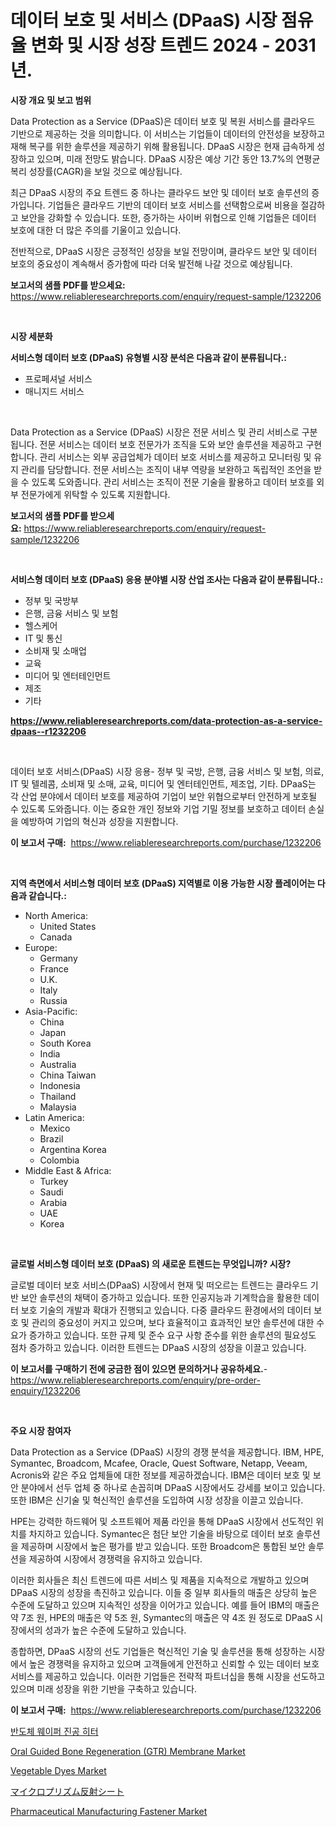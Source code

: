 <p><h1>데이터 보호 및 서비스 (DPaaS) 시장 점유율 변화 및 시장 성장 트렌드 2024 - 2031년.</h1></p><p><strong>시장 개요 및 보고 범위</strong></p>
<p><p>Data Protection as a Service (DPaaS)은 데이터 보호 및 복원 서비스를 클라우드 기반으로 제공하는 것을 의미합니다. 이 서비스는 기업들이 데이터의 안전성을 보장하고 재해 복구를 위한 솔루션을 제공하기 위해 활용됩니다. DPaaS 시장은 현재 급속하게 성장하고 있으며, 미래 전망도 밝습니다. DPaaS 시장은 예상 기간 동안 13.7%의 연평균 복리 성장률(CAGR)을 보일 것으로 예상됩니다.</p><p>최근 DPaaS 시장의 주요 트렌드 중 하나는 클라우드 보안 및 데이터 보호 솔루션의 증가입니다. 기업들은 클라우드 기반의 데이터 보호 서비스를 선택함으로써 비용을 절감하고 보안을 강화할 수 있습니다. 또한, 증가하는 사이버 위협으로 인해 기업들은 데이터 보호에 대한 더 많은 주의를 기울이고 있습니다.</p><p>전반적으로, DPaaS 시장은 긍정적인 성장을 보일 전망이며, 클라우드 보안 및 데이터 보호의 중요성이 계속해서 증가함에 따라 더욱 발전해 나갈 것으로 예상됩니다.</p></p>
<p><strong>보고서의 샘플 PDF를 받으세요:</strong> <a href="https://www.reliableresearchreports.com/enquiry/request-sample/1232206">https://www.reliableresearchreports.com/enquiry/request-sample/1232206</a></p>
<p>&nbsp;</p>
<p><strong>시장 세분화</strong></p>
<p><strong>서비스형 데이터 보호 (DPaaS) 유형별 시장 분석은 다음과 같이 분류됩니다.:</strong></p>
<p><ul><li>프로페셔널 서비스</li><li>매니지드 서비스</li></ul></p>
<p>&nbsp;</p>
<p><p>Data Protection as a Service (DPaaS) 시장은 전문 서비스 및 관리 서비스로 구분됩니다. 전문 서비스는 데이터 보호 전문가가 조직을 도와 보안 솔루션을 제공하고 구현합니다. 관리 서비스는 외부 공급업체가 데이터 보호 서비스를 제공하고 모니터링 및 유지 관리를 담당합니다. 전문 서비스는 조직이 내부 역량을 보완하고 독립적인 조언을 받을 수 있도록 도와줍니다. 관리 서비스는 조직이 전문 기술을 활용하고 데이터 보호를 외부 전문가에게 위탁할 수 있도록 지원합니다.</p></p>
<p><strong>보고서의 샘플 PDF를 받으세요:</strong>&nbsp;<a href="https://www.reliableresearchreports.com/enquiry/request-sample/1232206">https://www.reliableresearchreports.com/enquiry/request-sample/1232206</a></p>
<p>&nbsp;</p>
<p><strong> 서비스형 데이터 보호 (DPaaS) 응용 분야별 시장 산업 조사는 다음과 같이 분류됩니다.:</strong></p>
<p><ul><li>정부 및 국방부</li><li>은행, 금융 서비스 및 보험</li><li>헬스케어</li><li>IT 및 통신</li><li>소비재 및 소매업</li><li>교육</li><li>미디어 및 엔터테인먼트</li><li>제조</li><li>기타</li></ul></p>
<p><strong><a href="https://www.reliableresearchreports.com/data-protection-as-a-service-dpaas--r1232206">https://www.reliableresearchreports.com/data-protection-as-a-service-dpaas--r1232206</a></strong></p>
<p>&nbsp;</p>
<p><p>데이터 보호 서비스(DPaaS) 시장 응용- 정부 및 국방, 은행, 금융 서비스 및 보험, 의료, IT 및 텔레콤, 소비재 및 소매, 교육, 미디어 및 엔터테인먼트, 제조업, 기타. DPaaS는 각 산업 분야에서 데이터 보호를 제공하여 기업이 보안 위협으로부터 안전하게 보호될 수 있도록 도와줍니다. 이는 중요한 개인 정보와 기업 기밀 정보를 보호하고 데이터 손실을 예방하여 기업의 혁신과 성장을 지원합니다.</p></p>
<p><strong>이 보고서 구매:</strong>&nbsp; <a href="https://www.reliableresearchreports.com/purchase/1232206">https://www.reliableresearchreports.com/purchase/1232206</a></p>
<p>&nbsp;</p>
<p><strong>지역 측면에서 서비스형 데이터 보호 (DPaaS) 지역별로 이용 가능한 시장 플레이어는 다음과 같습니다.:</strong></p>
<p><ul>
    <li>
        North America:
        <ul>
            <li>United States</li>
            <li>Canada</li>
        </ul>
    </li>
    <li>
        Europe:
        <ul>
            <li>Germany</li>
            <li>France</li>
            <li>U.K.</li>
            <li>Italy</li>
            <li>Russia</li>
        </ul>
    </li>
    <li>
        Asia-Pacific:
        <ul>
            <li>China</li>
            <li>Japan</li>
            <li>South Korea</li>
            <li>India</li>
            <li>Australia</li>
            <li>China Taiwan</li>
            <li>Indonesia</li>
            <li>Thailand</li>
            <li>Malaysia</li>
        </ul>
    </li>
    <li>
        Latin America:
        <ul>
            <li>Mexico</li>
            <li>Brazil</li>
            <li>Argentina Korea</li>
            <li>Colombia</li>
        </ul>
    </li>
    <li>
        Middle East & Africa:
        <ul>
            <li>Turkey</li>
            <li>Saudi</li>
            <li>Arabia</li>
            <li>UAE</li>
            <li>Korea</li>
        </ul>
    </li>
    </ul></p>
<p>&nbsp;</p>
<p><strong>글로벌 서비스형 데이터 보호 (DPaaS) 의 새로운 트렌드는 무엇입니까? 시장?</strong></p>
<p><p>글로벌 데이터 보호 서비스(DPaaS) 시장에서 현재 및 떠오르는 트렌드는 클라우드 기반 보안 솔루션의 채택이 증가하고 있습니다. 또한 인공지능과 기계학습을 활용한 데이터 보호 기술의 개발과 확대가 진행되고 있습니다. 다중 클라우드 환경에서의 데이터 보호 및 관리의 중요성이 커지고 있으며, 보다 효율적이고 효과적인 보안 솔루션에 대한 수요가 증가하고 있습니다. 또한 규제 및 준수 요구 사항 준수를 위한 솔루션의 필요성도 점차 증가하고 있습니다. 이러한 트렌드는 DPaaS 시장의 성장을 이끌고 있습니다.</p></p>
<p><strong>이 보고서를 구매하기 전에 궁금한 점이 있으면 문의하거나 공유하세요.</strong>- <a href="https://www.reliableresearchreports.com/enquiry/pre-order-enquiry/1232206">https://www.reliableresearchreports.com/enquiry/pre-order-enquiry/1232206</a></p>
<p>&nbsp;</p>
<p><strong>주요 시장 참여자</strong></p>
<p><p>Data Protection as a Service (DPaaS) 시장의 경쟁 분석을 제공합니다. IBM, HPE, Symantec, Broadcom, Mcafee, Oracle, Quest Software, Netapp, Veeam, Acronis와 같은 주요 업체들에 대한 정보를 제공하겠습니다. IBM은 데이터 보호 및 보안 분야에서 선두 업체 중 하나로 손꼽히며 DPaaS 시장에서도 강세를 보이고 있습니다. 또한 IBM은 신기술 및 혁신적인 솔루션을 도입하여 시장 성장을 이끌고 있습니다.</p><p>HPE는 강력한 하드웨어 및 소프트웨어 제품 라인을 통해 DPaaS 시장에서 선도적인 위치를 차지하고 있습니다. Symantec은 첨단 보안 기술을 바탕으로 데이터 보호 솔루션을 제공하며 시장에서 높은 평가를 받고 있습니다. 또한 Broadcom은 통합된 보안 솔루션을 제공하여 시장에서 경쟁력을 유지하고 있습니다.</p><p>이러한 회사들은 최신 트렌드에 따른 서비스 및 제품을 지속적으로 개발하고 있으며 DPaaS 시장의 성장을 촉진하고 있습니다. 이들 중 일부 회사들의 매출은 상당히 높은 수준에 도달하고 있으며 지속적인 성장을 이어가고 있습니다. 예를 들어 IBM의 매출은 약 7조 원, HPE의 매출은 약 5조 원, Symantec의 매출은 약 4조 원 정도로 DPaaS 시장에서의 성과가 높은 수준에 도달하고 있습니다.</p><p>종합하면, DPaaS 시장의 선도 기업들은 혁신적인 기술 및 솔루션을 통해 성장하는 시장에서 높은 경쟁력을 유지하고 있으며 고객들에게 안전하고 신뢰할 수 있는 데이터 보호 서비스를 제공하고 있습니다. 이러한 기업들은 전략적 파트너십을 통해 시장을 선도하고 있으며 미래 성장을 위한 기반을 구축하고 있습니다.</p></p>
<p><strong>이 보고서 구매:</strong>&nbsp;&nbsp;<a href="https://www.reliableresearchreports.com/purchase/1232206">https://www.reliableresearchreports.com/purchase/1232206</a></p>
<p><p><a href="https://medium.com/@jordybecker/%EB%B0%98%EB%8F%84%EC%B2%B4-%EC%9B%A8%EC%9D%B4%ED%8D%BC-%EC%A7%84%EA%B3%B5-%ED%9E%88%ED%84%B0-%EC%8B%9C%EC%9E%A5-%EC%A1%B0%EC%82%AC-%EB%B3%B4%EA%B3%A0%EC%84%9C-%EA%B7%B8-%EC%97%AD%EC%82%AC-%EB%B0%8F-2024%EB%85%84%EB%B6%80%ED%84%B0-2031%EB%85%84%EA%B9%8C%EC%A7%80%EC%9D%98-%EC%98%88%EC%B8%A1-87b44a40eaa5">반도체 웨이퍼 진공 히터</a></p><p><a href="https://github.com/marloy8/Market-Research-Report-List-4/blob/main/oral-guided-bone-regeneration-gtr-membrane-market.md">Oral Guided Bone Regeneration (GTR) Membrane Market</a></p><p><a href="https://issuu.com/reportprime-2/docs/vegetable-dyes-market-size-2030.pptx">Vegetable Dyes Market</a></p><p><a href="https://github.com/dzy793153605/Market-Research-Report-List-1/blob/main/428653424385.md">マイクロプリズム反射シート</a></p><p><a href="https://github.com/jj19131/Market-Research-Report-List-2/blob/main/pharmaceutical-manufacturing-fastener-market.md">Pharmaceutical Manufacturing Fastener Market</a></p></p>